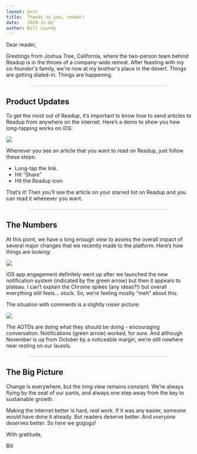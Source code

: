 ```yaml
---
layout: post
title:  Thanks to you, reader!
date:   2019-12-02
author: Bill Loundy
---
```

<p>
    Dear reader,
</p>
<p>
    Greetings from Joshua Tree, California, where the two-person team behind Readup is in the throes of a company-wide retreat. After feasting with my co-founder's family, we're now at my brother's place in the desert. Things are getting dialed-in. Things are happening.  
</p>
<div style="width:75%;margin:1.5em auto;border-bottom:1px solid #ccc;"></div>
<h2>
    Product Updates
</h2>
<p>
   To get the most out of Readup, it’s important to know how to send articles to Readup from anywhere on the internet. Here’s a demo to show you how long-tapping works on iOS:  
</p>
<p>
    <img src="http://blog.readup.com/pics/share-extension-long-tap-text.gif" style="display:block;margin:0 auto;max-width:100%;"> 
</p>
<p>
    Whenever you see an article that you want to read on Readup, just follow these steps:
</p>
<p>
	<ul>
		<li>
				Long-tap the link. 
		</li>
		<li>
				Hit “Share” 
		</li>
		<li> 
				Hit the Readup icon
		</li>
	</ul>
</p>
<p>
That’s it! Then you’ll see the article on your starred list on Readup and you can read it whenever you want.
</p>
<div style="width:75%;margin:1.5em auto;border-bottom:1px solid #ccc;"></div>
<h2>
    The Numbers
</h2>
<p>
    At this point, we have a long enough view to assess the overall impact of several major changes that we recently made to the platform. Here’s how things are looking: 
</p>
<p>
    <img src="https://blog.readup.com/pics/readsnov.png" style="display:block;margin:0 auto;max-width:100%;">
</p>
<p>
    iOS app engagement definitely went up after we launched the new notification system (indicated by the green arrow) but then it appears to plateau. I can’t explain the Chrome spikes (any ideas?!) but overall everything still feels… stuck. So, we’re feeling mostly “meh” about this. 
</p>
<p>
    The situation with comments is a slightly rosier picture:
</p>
<p>
    <img src="https://blog.readup.com/pics/commentsnov.png" style="display:block;margin:0 auto;max-width:100%;">
</p>
<p>
The AOTDs are doing what they should be doing - encouraging conversation. Notifications (green arrow) worked, for sure. And although November is up from October by a noticeable margin, we’re still nowhere near resting on our laurels.
</p>
<div style="width:75%;margin:1.5em auto;border-bottom:1px solid #ccc;"></div>
<h2>
    The Big Picture
</h2>
<p>
    Change is everywhere, but the long view remains constant. We’re always flying by the seat of our pants, and always one step away from the key to sustainable growth.
</p>
<p>
    Making the internet better is hard, <i>real</i> work. If it was any easier, someone would have done it already. But readers deserve better. And <em>everyone</em> deserves better. So here we gogogo!
</p>
<p> 
    With gratitude,
</p>
<p>
    Bill
</p>